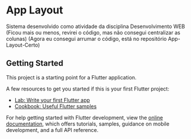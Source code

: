 # App Layout

Sistema desenvolvido como atividade da disciplina Desenvolvimento WEB
(Ficou mais ou menos, revirei o código, mas não consegui centralizar as colunas)
(Agora eu consegui arrumar o código, está no repositório App-Layout-Certo)

## Getting Started

This project is a starting point for a Flutter application.

A few resources to get you started if this is your first Flutter project:

- [Lab: Write your first Flutter app](https://docs.flutter.dev/get-started/codelab)
- [Cookbook: Useful Flutter samples](https://docs.flutter.dev/cookbook)

For help getting started with Flutter development, view the
[online documentation](https://docs.flutter.dev/), which offers tutorials,
samples, guidance on mobile development, and a full API reference.
